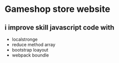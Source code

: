 # Gameshop store website 

## i improve skill javascript code with 
- localstronge 
- reduce method array 
- bootstrap loayout
- webpack boundle 





